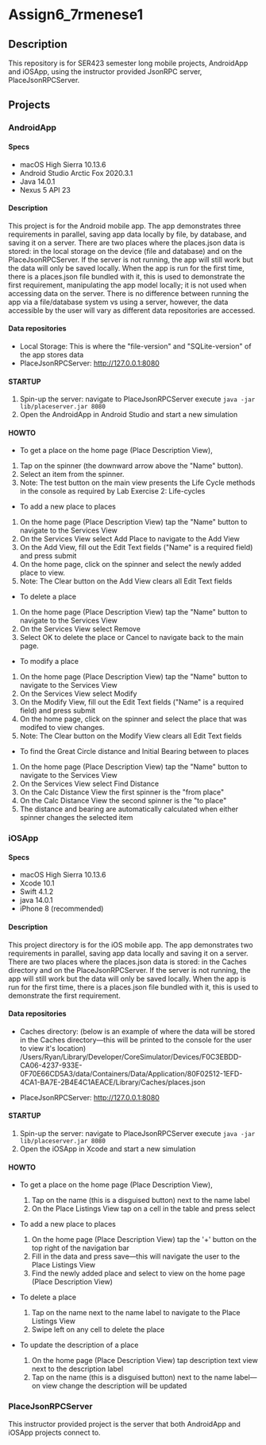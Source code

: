 # Assign6_7rmenese1

## Description
This repository is for SER423 semester long mobile projects, AndroidApp and iOSApp, using the instructor provided JsonRPC server, PlaceJsonRPCServer.

## Projects
### AndroidApp

#### Specs
- macOS High Sierra 10.13.6
- Android Studio Arctic Fox 2020.3.1
- Java 14.0.1
- Nexus 5 API 23

#### Description
This project is for the Android mobile app. The app demonstrates three requirements in parallel, saving app data locally by file, by database, and saving it on a server. There are two places where the places.json data is stored: in the local storage on the device (file and database) and on the PlaceJsonRPCServer. If the server is not running, the app will still work but the data will only be saved locally. When the app is run for the first time, there is a places.json file bundled with it, this is used to demonstrate the first requirement, manipulating the app model locally; it is not used when accessing data on the server. There is no difference between running the app via a file/database system vs using a server, however, the data accessible by the user will vary as different data repositories are accessed. 

#### Data repositories
- Local Storage: This is where the "file-version" and "SQLite-version" of the app stores data
- PlaceJsonRPCServer: http://127.0.0.1:8080

#### STARTUP
1. Spin-up the server: navigate to PlaceJsonRPCServer execute `java -jar lib/placeserver.jar 8080`
2. Open the AndroidApp in Android Studio and start a new simulation

#### HOWTO
- To get a place on the home page (Place Description View), 
1. Tap on the spinner (the downward arrow above the "Name" button).
2. Select an item from the spinner.
3. Note: The test button on the main view presents the Life Cycle methods in the console as required by Lab Exercise 2: Life-cycles

- To add a new place to places
1. On the home page (Place Description View) tap the "Name" button to navigate to the Services View
2. On the Services View select Add Place to navigate to the Add View
3. On the Add View, fill out the Edit Text fields ("Name" is a required field) and press submit
4. On the home page, click on the spinner and select the newly added place to view. 
5. Note: The Clear button on the Add View clears all Edit Text fields

- To delete a place
1. On the home page (Place Description View) tap the "Name" button to navigate to the Services View
2. On the Services View select Remove <Name>
3. Select OK to delete the place or Cancel to navigate back to the main page.

- To modify a place
1. On the home page (Place Description View) tap the "Name" button to navigate to the Services View
2. On the Services View select Modify <Name>
3. On the Modify View, fill out the Edit Text fields ("Name" is a required field) and press submit
4. On the home page, click on the spinner and select the place that was modifed to view changes. 
5. Note: The Clear button on the Modify View clears all Edit Text fields

- To find the Great Circle distance and Initial Bearing between to places
1. On the home page (Place Description View) tap the "Name" button to navigate to the Services View
2. On the Services View select Find Distance
3. On the Calc Distance View the first spinner is the "from place"
4. On the Calc Distance View the second spinner is the "to place"
5. The distance and bearing are automatically calculated when either spinner changes the selected item

### iOSApp

#### Specs
- macOS High Sierra 10.13.6
- Xcode 10.1
- Swift 4.1.2
- java 14.0.1
- iPhone 8 (recommended)

#### Description
This project directory is for the iOS mobile app. The app demonstrates two requirements in parallel, saving app data locally and saving it on a server. There are two places where the places.json data is stored: in the Caches directory and on the PlaceJsonRPCServer. If the server is not running, the app will still work but the data will only be saved locally. When the app is run for the first time, there is a places.json file bundled with it, this is used to demonstrate the first requirement.

#### Data repositories
- Caches directory: (below is an example of where the data will be stored in the Caches directory—this will be printed to the console for the user to view it's location)
/Users/Ryan/Library/Developer/CoreSimulator/Devices/F0C3EBDD-CA06-4237-933E-0F70E66CD5A3/data/Containers/Data/Application/80F02512-1EFD-4CA1-BA7E-2B4E4C1AEACE/Library/Caches/places.json

- PlaceJsonRPCServer: http://127.0.0.1:8080

#### STARTUP
1. Spin-up the server: navigate to PlaceJsonRPCServer execute `java -jar lib/placeserver.jar 8080`
2. Open the iOSApp in Xcode and start a new simulation

#### HOWTO
- To get a place on the home page (Place Description View), 
    1. Tap on the name (this is a disguised button) next to the name label
    2. On the Place Listings View tap on a cell in the table and press select

- To add a new place to places
    1. On the home page (Place Description View) tap the '+' button on the top right of the navigation bar
    2. Fill in the data and press save—this will navigate the user to the Place Listings View
    3. Find the newly added place and select to view on the home page (Place Description View)

- To delete a place
    1. Tap on the name next to the name label to navigate to the Place Listings View
    2. Swipe left on any cell to delete the place
    
- To update the description of a place
    1. On the home page  (Place Description View) tap description text view next to the description label
    2. Tap on the name (this is a disguised button) next to the name label—on view change the description will be updated


### PlaceJsonRPCServer
This instructor provided project is the server that both AndroidApp and iOSApp projects connect to.
